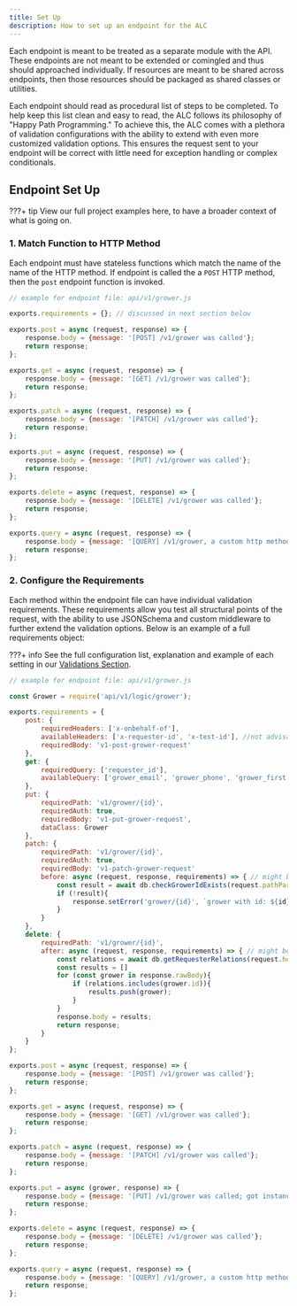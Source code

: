 ```yaml
---
title: Set Up
description: How to set up an endpoint for the ALC
---
```


Each endpoint is meant to be treated as a separate module with the API. These endpoints are not meant to be extended or comingled and thus should approached individually. If resources are meant to be shared across endpoints, then those resources should be packaged as shared classes or utilities.

Each endpoint should read as procedural list of steps to be completed. To help keep this list clean and easy to read, the ALC follows its philosophy of "Happy Path Programming." To achieve this, the ALC comes with a plethora of validation configurations with the ability to extend with even more customized validation options. This ensures the request sent to your endpoint will be correct with little need for exception handling or complex conditionals.

## Endpoint Set Up

???+ tip
    View our full project examples here, to have a broader context of what is going on.

### 1. Match Function to HTTP Method

Each endpoint must have stateless functions which match the name of the name of the HTTP method. If endpoint is called the a `POST` HTTP method, then the `post` endpoint function is invoked.

```js
// example for endpoint file: api/v1/grower.js

exports.requirements = {}; // discussed in next section below

exports.post = async (request, response) => {
    response.body = {message: '[POST] /v1/grower was called'};
    return response;
};

exports.get = async (request, response) => {
    response.body = {message: '[GET] /v1/grower was called'};
    return response;
};

exports.patch = async (request, response) => {
    response.body = {message: '[PATCH] /v1/grower was called'};
    return response;
};

exports.put = async (request, response) => {
    response.body = {message: '[PUT] /v1/grower was called'};
    return response;
};

exports.delete = async (request, response) => {
    response.body = {message: '[DELETE] /v1/grower was called'};
    return response;
};

exports.query = async (request, response) => {
    response.body = {message: '[QUERY] /v1/grower, a custom http method, was called'};
    return response;
};
```

### 2. Configure the Requirements

Each method within the endpoint file can have individual validation requirements. These requirements allow you test all structural points of the request, with the ability to use JSONSchema and custom middleware to further extend the validation options. Below is an example of a full requirements object:

???+ info
    See the full configuration list, explanation and example of each setting in our [Validations Section]({{web.url}}/node/apigateway/endpoint/configurations/).

```js
// example for endpoint file: api/v1/grower.js

const Grower = require('api/v1/logic/grower');

exports.requirements = {
    post: {
        requiredHeaders: ['x-onbehalf-of'],
        availableHeaders: ['x-requester-id', 'x-test-id'], //not advisable to use; too strict
        requiredBody: 'v1-post-grower-request'
    },
    get: {
        requiredQuery: ['requester_id'],
        availableQuery: ['grower_email', 'grower_phone', 'grower_first', 'grower_last'],
    },
    put: {
        requiredPath: 'v1/grower/{id}',
        requiredAuth: true,
        requiredBody: 'v1-put-grower-request',
        dataClass: Grower
    },
    patch: {
        requiredPath: 'v1/grower/{id}',
        requiredAuth: true,
        requiredBody: 'v1-patch-grower-request'
        before: async (request, response, requirements) => { // might be cleaner to put this in a separate file and call in context.
            const result = await db.checkGrowerIdExists(request.pathParams.id);
            if (!result){
                response.setError('grower/{id}', `grower with id: ${id} does not exist.`);
            }
        }
    },
    delete: {
        requiredPath: 'v1/grower/{id}',
        after: async (request, response, requirements) => { // might be cleaner to put this in a separate file and call in context.
            const relations = await db.getRequesterRelations(request.headers['x-requester-id']);
            const results = []
            for (const grower in response.rawBody){
                if (relations.includes(grower.id)){
                    results.push(grower);
                }
            }
            response.body = results;
            return response;
        }
    }
};

exports.post = async (request, response) => {
    response.body = {message: '[POST] /v1/grower was called'};
    return response;
};

exports.get = async (request, response) => {
    response.body = {message: '[GET] /v1/grower was called'};
    return response;
};

exports.patch = async (request, response) => {
    response.body = {message: '[PATCH] /v1/grower was called'};
    return response;
};

exports.put = async (grower, response) => {
    response.body = {message: '[PUT] /v1/grower was called; got instance of grower instead of request'};
    return response;
};

exports.delete = async (request, response) => {
    response.body = {message: '[DELETE] /v1/grower was called'};
    return response;
};

exports.query = async (request, response) => {
    response.body = {message: '[QUERY] /v1/grower, a custom http method, was called'};
    return response;
};
```
